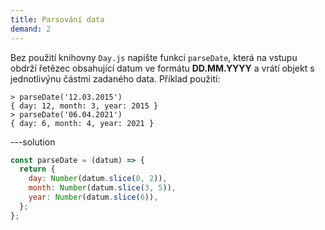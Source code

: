```yaml
---
title: Parsování data
demand: 2
---
```


Bez použití knihovny `Day.js` napište funkci `parseDate`, která na vstupu obdrží řetězec obsahující datum ve formátu **DD.MM.YYYY** a vrátí objekt s jednotlivýnu částmi zadaného data. Příklad použití:

```jscon
> parseDate('12.03.2015')
{ day: 12, month: 3, year: 2015 }
> parseDate('06.04.2021')
{ day: 6, month: 4, year: 2021 }
```

---solution

```js
const parseDate = (datum) => {
  return {
    day: Number(datum.slice(0, 2)),
    month: Number(datum.slice(3, 5)),
    year: Number(datum.slice(6)),
  };
};
```
